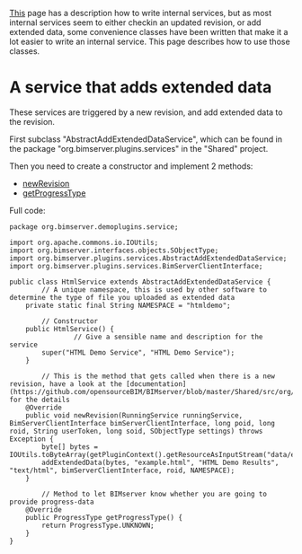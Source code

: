 [This](https://github.com/opensourceBIM/BIMserver/wiki/Service-Plugin) page has a description how to write internal services, but as most internal services seem to either checkin an updated revision, or add extended data, some convenience classes have been written that make it a lot easier to write an internal service. This page describes how to use those classes.

# A service that adds extended data

These services are triggered by a new revision, and add extended data to the revision.

First subclass "AbstractAddExtendedDataService", which can be found in the package "org.bimserver.plugins.services" in the "Shared" project.

Then you need to create a constructor and implement 2 methods:
- [newRevision](https://github.com/opensourceBIM/BIMserver/blob/master/Shared/src/org/bimserver/plugins/services/AbstractService.java#L92)
- [getProgressType](https://github.com/opensourceBIM/BIMserver/blob/master/Shared/src/org/bimserver/plugins/services/AbstractService.java#L98)

Full code:

```
package org.bimserver.demoplugins.service;

import org.apache.commons.io.IOUtils;
import org.bimserver.interfaces.objects.SObjectType;
import org.bimserver.plugins.services.AbstractAddExtendedDataService;
import org.bimserver.plugins.services.BimServerClientInterface;

public class HtmlService extends AbstractAddExtendedDataService {
        // A unique namespace, this is used by other software to determine the type of file you uploaded as extended data
	private static final String NAMESPACE = "htmldemo";

        // Constructor
	public HtmlService() {
                // Give a sensible name and description for the service
		super("HTML Demo Service", "HTML Demo Service");
	}

        // This is the method that gets called when there is a new revision, have a look at the [documentation](https://github.com/opensourceBIM/BIMserver/blob/master/Shared/src/org/bimserver/plugins/services/AbstractService.java#L92) for the details
	@Override
	public void newRevision(RunningService runningService, BimServerClientInterface bimServerClientInterface, long poid, long roid, String userToken, long soid, SObjectType settings) throws Exception {
		byte[] bytes = IOUtils.toByteArray(getPluginContext().getResourceAsInputStream("data/example.html"));
		addExtendedData(bytes, "example.html", "HTML Demo Results", "text/html", bimServerClientInterface, roid, NAMESPACE);
	}

        // Method to let BIMserver know whether you are going to provide progress-data
	@Override
	public ProgressType getProgressType() {
		return ProgressType.UNKNOWN;
	}
}
```